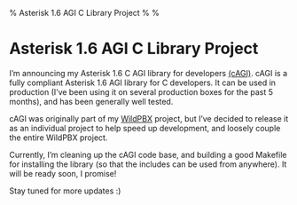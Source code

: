 % Asterisk 1.6 AGI C Library Project
%
%

# Asterisk 1.6 AGI C Library Project

I’m announcing my Asterisk 1.6 C AGI library for developers [(cAGI)][]. cAGI is
a fully compliant Asterisk 1.6 AGI library for C developers. It can be used in
production (I’ve been using it on several production boxes for the past 5
months), and has been generally well tested.

cAGI was originally part of my [WildPBX][] project, but I’ve decided to release
it as an individual project to help speed up development, and loosely couple the
entire WildPBX project.

Currently, I’m cleaning up the cAGI code base, and building a good Makefile for
installing the library (so that the includes can be used from anywhere). It will
be ready soon, I promise!

Stay tuned for more updates :)

  [(cAGI)]: http://github.com/comradeb14ck/cagi
  [WildPBX]: http://github.com/comradeb14ck/wildpbx
